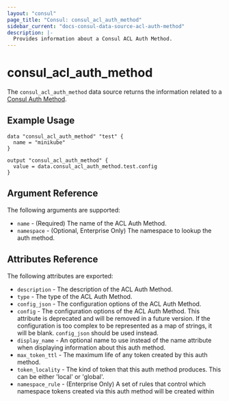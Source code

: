 ```yaml
---
layout: "consul"
page_title: "Consul: consul_acl_auth_method"
sidebar_current: "docs-consul-data-source-acl-auth-method"
description: |-
  Provides information about a Consul ACL Auth Method.
---
```


# consul_acl_auth_method

The `consul_acl_auth_method` data source returns the information related to a
[Consul Auth Method](https://www.consul.io/docs/acl/acl-auth-methods.html).

## Example Usage

```hcl
data "consul_acl_auth_method" "test" {
  name = "minikube"
}

output "consul_acl_auth_method" {
  value = data.consul_acl_auth_method.test.config
}
```


## Argument Reference

The following arguments are supported:

* `name` - (Required) The name of the ACL Auth Method.
* `namespace` - (Optional, Enterprise Only) The namespace to lookup the auth method.

## Attributes Reference

The following attributes are exported:

* `description` - The description of the ACL Auth Method.
* `type` - The type of the ACL Auth Method.
* `config_json` - The configuration options of the ACL Auth Method.
* `config` - The configuration options of the ACL Auth Method. This attribute is
  deprecated and will be removed in a future version. If the configuration is
  too complex to be represented as a map of strings, it will be blank.
  `config_json` should be used instead.
* `display_name` - An optional name to use instead of the name attribute when
  displaying information about this auth method.
* `max_token_ttl` - The maximum life of any token created by this auth method.
* `token_locality` - The kind of token that this auth method produces. This can
  be either 'local' or 'global'.
* `namespace_rule` - (Enterprise Only) A set of rules that control which
  namespace tokens created via this auth method will be created within
